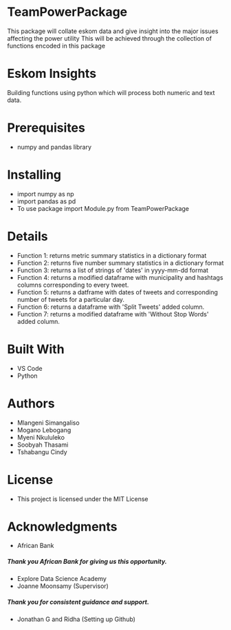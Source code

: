 # TeamPowerPackage
This package will collate eskom data and give insight into the major issues affecting the power utility
This will be achieved through the collection of functions encoded in this package

# Eskom Insights
Building functions using python which will process both numeric and text data.

# Prerequisites
+ numpy and pandas library

# Installing
+ import numpy as np
+ import pandas as pd
+ To use package import Module.py from TeamPowerPackage

# Details
- Function 1: returns metric summary statistics in a dictionary format
- Function 2: returns five number summary statistics in a dictionary format
- Function 3: returns a list of strings of 'dates' in yyyy-mm-dd format
- Function 4: returns a modified dataframe with municipality and hashtags columns corresponding to every tweet.
- Function 5: returns a datframe with dates of tweets and corresponding number of tweets for a particular day.
- Function 6: returns a dataframe with 'Split Tweets' added column.
- Function 7: returns a modified dataframe with 'Without Stop Words' added column.

# Built With
- VS Code
- Python

# Authors
+ Mlangeni Simangaliso
+ Mogano Lebogang
+ Myeni Nkululeko
+ Soobyah Thasami
+ Tshabangu Cindy

# License
+ This project is licensed under the MIT License

# Acknowledgments
+ African Bank 
##### Thank you African Bank for giving us this opportunity.
+ Explore Data Science Academy
+ Joanne Moonsamy (Supervisor)
##### Thank you for consistent guidance and support.
+ Jonathan G and Ridha (Setting up Github)

